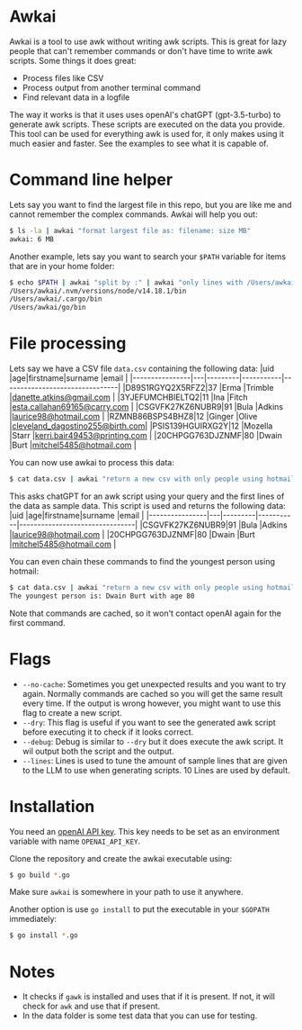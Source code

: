 # Awkai

Awkai is a tool to use awk without writing awk scripts. This is great for lazy people that can't remember commands or don't have time to write awk scripts. Some things it does great:

- Process files like CSV
- Process output from another terminal command
- Find relevant data in a logfile

The way it works is that it uses uses openAI's chatGPT (gpt-3.5-turbo) to generate awk scripts. These scripts are executed on the data you provide. This tool can be used for everything awk is used for, it only makes using it much easier and faster. See the examples to see what it is capable of.

# Command line helper

Lets say you want to find the largest file in this repo, but you are like me and cannot remember the complex commands. Awkai will help you out:
```bash
$ ls -la | awkai "format largest file as: filename: size MB"
awkai: 6 MB
```

Another example, lets say you want to search your `$PATH` variable for items that are in your home folder:
```bash
$ echo $PATH | awkai "split by :" | awkai "only lines with /Users/awkai"
/Users/awkai/.nvm/versions/node/v14.18.1/bin
/Users/awkai/.cargo/bin
/Users/awkai/go/bin
```

# File processing

Lets say we have a CSV file `data.csv` containing the following data:
|uid |age|firstname|surname |email |
|----------------|---|---------|-----------|--------------------------------|
|D89S1RGYQ2X5RFZ2|37 |Erma |Trimble |danette.atkins@gmail.com |
|3YJEFUMCHBIELTQ2|11 |Ina |Fitch |esta.callahan69165@carry.com |
|CSGVFK27KZ6NUBR9|91 |Bula |Adkins |laurice98@hotmail.com |
|RZMNB86BSPS4BHZ8|12 |Ginger |Olive |cleveland_dagostino255@birth.com|
|PSIS139HGUIRXG2Y|12 |Mozella |Starr |kerri.bair49453@printing.com |
|20CHPGG763DJZNMF|80 |Dwain |Burt |mitchel5485@hotmail.com |

You can now use awkai to process this data:

```bash
$ cat data.csv | awkai "return a new csv with only people using hotmail"
```

This asks chatGPT for an awk script using your query and the first lines of the data as sample data. This script is used and returns the following data:
|uid |age|firstname|surname |email |
|----------------|---|---------|-----------|--------------------------------|
|CSGVFK27KZ6NUBR9|91 |Bula |Adkins |laurice98@hotmail.com |
|20CHPGG763DJZNMF|80 |Dwain |Burt |mitchel5485@hotmail.com |

You can even chain these commands to find the youngest person using hotmail:

```bash
$ cat data.csv | awkai "return a new csv with only people using hotmail" | awkai "find the youngest person"
The youngest person is: Dwain Burt with age 80
```

Note that commands are cached, so it won't contact openAI again for the first command.

# Flags

- `--no-cache`: Sometimes you get unexpected results and you want to try again. Normally commands are cached so you will get the same result every time. If the output is wrong however, you might want to use this flag to create a new script.
- `--dry`: This flag is useful if you want to see the generated awk script before executing it to check if it looks correct.
- `--debug`: Debug is similar to `--dry` but it does execute the awk script. It wil output both the script and the output.
- `--lines`: Lines is used to tune the amount of sample lines that are given to the LLM to use when generating scripts. 10 Lines are used by default.

# Installation

You need an [openAI API key](https://platform.openai.com/api-keys). This key needs to be set as an environment variable with name `OPENAI_API_KEY`.

Clone the repository and create the awkai executable using:

```bash
$ go build *.go
```

Make sure `awkai` is somewhere in your path to use it anywhere.

Another option is use `go install` to put the executable in your `$GOPATH` immediately:

```bash
$ go install *.go
```

# Notes

- It checks if `gawk` is installed and uses that if it is present. If not, it will check for `awk` and use that if present.
- In the data folder is some test data that you can use for testing.
